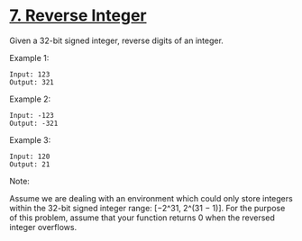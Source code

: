 # [7. Reverse Integer](https://leetcode.com/problems/reverse-integer/)

Given a 32-bit signed integer, reverse digits of an integer.

Example 1:

```Text
Input: 123
Output: 321
```

Example 2:

```Text
Input: -123
Output: -321
```

Example 3:

```Text
Input: 120
Output: 21
```

Note:

Assume we are dealing with an environment which could only store integers within the 32-bit signed integer range: [−2^31,  2^(31 − 1)]. For the purpose of this problem, assume that your function returns 0 when the reversed integer overflows.
